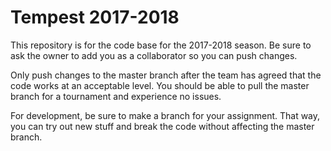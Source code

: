 # Tempest 2017-2018

This repository is for the code base for the 2017-2018 season. Be sure to ask the owner to add you as a collaborator so you can push changes.

Only push changes to the master branch after the team has agreed that the code works at an acceptable level. You should be able to pull the master branch for a tournament and experience no issues.

For development, be sure to make a branch for your assignment. That way, you can try out new stuff and break the code without affecting the master branch.
